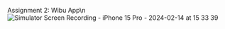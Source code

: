 Assignment 2: Wibu App\n
![Simulator Screen Recording - iPhone 15 Pro - 2024-02-14 at 15 33 39](https://github.com/pandekar/WibuApp/assets/23054969/bf38c1ef-ebea-4c77-8878-0f640f3f9f05)
